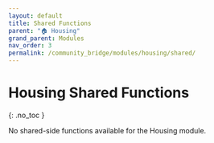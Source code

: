 ```yaml
---
layout: default
title: Shared Functions
parent: "🏠 Housing"
grand_parent: Modules
nav_order: 3
permalink: /community_bridge/modules/housing/shared/
---
```


# Housing Shared Functions
{: .no_toc }

No shared-side functions available for the Housing module.